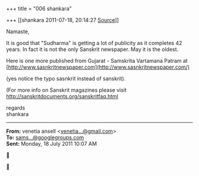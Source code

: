 +++
title = "006 shankara"

+++
[[shankara	2011-07-18, 20:14:27 [Source](https://groups.google.com/g/samskrita/c/fquRTJZcqqI)]]



Namaste,

  

It is good that "Sudharma" is getting a lot of publicity as it completes 42 years. In fact it is not the only Sanskrit newspaper. May it is the oldest.  
  
Here is one more published from Gujarat - Samskrita Vartamana Patram at [http://www.sasnkritnewspaper.com](http://www.sasnkritnewspaper.com/)  

(yes notice the typo sasnkrit instead of sanskrit).  

  

(For more info on Sanskrit magazines please visit <http://sanskritdocuments.org/sanskritfaq.html>  



regards  
shankara  

------------------------------------------------------------------------

**From:** venetia ansell \<[venetia...@gmail.com]()\>  
**To:** [sams...@googlegroups.com]()  
**Sent:** Monday, 18 July 2011 10:07 AM





